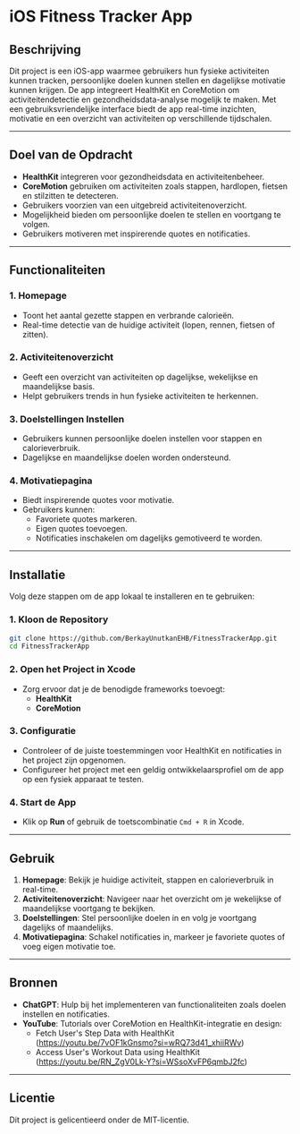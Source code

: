 
# iOS Fitness Tracker App  

## **Beschrijving**  
Dit project is een iOS-app waarmee gebruikers hun fysieke activiteiten kunnen tracken, persoonlijke doelen kunnen stellen en dagelijkse motivatie kunnen krijgen. De app integreert HealthKit en CoreMotion om activiteitendetectie en gezondheidsdata-analyse mogelijk te maken. Met een gebruiksvriendelijke interface biedt de app real-time inzichten, motivatie en een overzicht van activiteiten op verschillende tijdschalen.  

---

## **Doel van de Opdracht**  
- **HealthKit** integreren voor gezondheidsdata en activiteitenbeheer.  
- **CoreMotion** gebruiken om activiteiten zoals stappen, hardlopen, fietsen en stilzitten te detecteren.  
- Gebruikers voorzien van een uitgebreid activiteitenoverzicht.  
- Mogelijkheid bieden om persoonlijke doelen te stellen en voortgang te volgen.  
- Gebruikers motiveren met inspirerende quotes en notificaties.  

---

## **Functionaliteiten**  

### **1. Homepage**  
- Toont het aantal gezette stappen en verbrande calorieën.  
- Real-time detectie van de huidige activiteit (lopen, rennen, fietsen of zitten).  

### **2. Activiteitenoverzicht**  
- Geeft een overzicht van activiteiten op dagelijkse, wekelijkse en maandelijkse basis.  
- Helpt gebruikers trends in hun fysieke activiteiten te herkennen.  

### **3. Doelstellingen Instellen**  
- Gebruikers kunnen persoonlijke doelen instellen voor stappen en calorieverbruik.  
- Dagelijkse en maandelijkse doelen worden ondersteund.  

### **4. Motivatiepagina**  
- Biedt inspirerende quotes voor motivatie.  
- Gebruikers kunnen:  
  - Favoriete quotes markeren.  
  - Eigen quotes toevoegen.  
  - Notificaties inschakelen om dagelijks gemotiveerd te worden.  

---

## **Installatie**  

Volg deze stappen om de app lokaal te installeren en te gebruiken:  

### **1. Kloon de Repository**  
```bash  
git clone https://github.com/BerkayUnutkanEHB/FitnessTrackerApp.git  
cd FitnessTrackerApp  
```  

### **2. Open het Project in Xcode**  
- Zorg ervoor dat je de benodigde frameworks toevoegt:  
  - **HealthKit**  
  - **CoreMotion**  

### **3. Configuratie**  
- Controleer of de juiste toestemmingen voor HealthKit en notificaties in het project zijn opgenomen.  
- Configureer het project met een geldig ontwikkelaarsprofiel om de app op een fysiek apparaat te testen.  

### **4. Start de App**  
- Klik op **Run** of gebruik de toetscombinatie `Cmd + R` in Xcode.  

---

## **Gebruik**  

1. **Homepage**: Bekijk je huidige activiteit, stappen en calorieverbruik in real-time.  
2. **Activiteitenoverzicht**: Navigeer naar het overzicht om je wekelijkse of maandelijkse voortgang te bekijken.  
3. **Doelstellingen**: Stel persoonlijke doelen in en volg je voortgang dagelijks of maandelijks.  
4. **Motivatiepagina**: Schakel notificaties in, markeer je favoriete quotes of voeg eigen motivatie toe.  

---

## **Bronnen**  

- **ChatGPT**: Hulp bij het implementeren van functionaliteiten zoals doelen instellen en notificaties.  
- **YouTube**: Tutorials over CoreMotion en HealthKit-integratie en design:  
  - Fetch User's Step Data with HealthKit (https://youtu.be/7vOF1kGnsmo?si=wRQ73d41_xhiiRWv)
  - Access User's Workout Data using HealthKit (https://youtu.be/RN_ZgV0Lk-Y?si=WSsoXvFP6qmbJ2fc)

---

## **Licentie**  

Dit project is gelicentieerd onder de MIT-licentie.  
